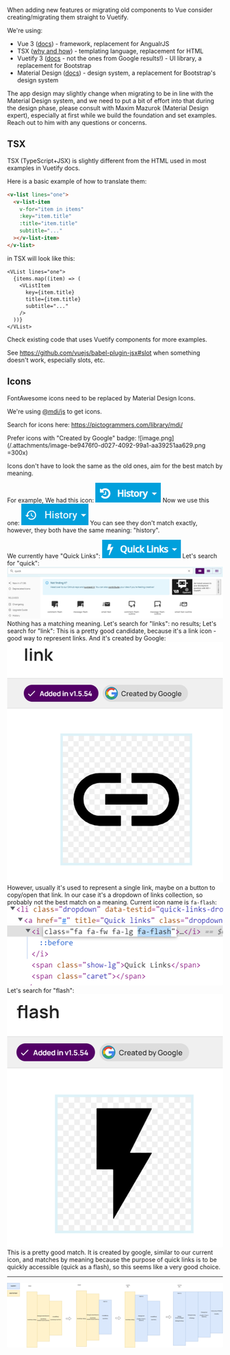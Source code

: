 When adding new features or migrating old components to Vue consider creating/migrating them straight to Vuetify.

We're using:
- Vue 3 ([docs](https://vuejs.org/guide/introduction.html)) - framework, replacement for AngualrJS
- TSX ([why and how](https://devops.wisetechglobal.com/wtg/BorderWise/_git/WebWatcher?path=%2FFrontend%2FVue-components.md&_a=preview)) - templating language, replacement for HTML
- Vuetify 3 ([docs](https://next.vuetifyjs.com/en/) - not the ones from Google results!) - UI library, a replacement for Bootstrap
- Material Design ([docs](https://m3.material.io/)) - design system, a replacement for Bootstrap's design system

The app design may slightly change when migrating to be in line with the Material Design system, and we need to put a bit of effort into that during the design phase, please consult with Maxim Mazurok (Material Design expert), especially at first while we build the foundation and set examples. Reach out to him with any questions or concerns.

## TSX

TSX (TypeScript+JSX) is slightly different from the HTML used in most examples in Vuetify docs.

Here is a basic example of how to translate them:
```html
<v-list lines="one">
  <v-list-item
    v-for="item in items"
    :key="item.title"
    :title="item.title"
    subtitle="..."
  ></v-list-item>
</v-list>
```
in TSX will look like this:
```tsx
<VList lines="one">
  {items.map((item) => (
    <VListItem
      key={item.title}
      title={item.title}
      subtitle="..."
    />
  ))}
</VList>
```

Check existing code that uses Vuetify components for more examples. 

See https://github.com/vuejs/babel-plugin-jsx#slot when something doesn't work, especially slots, etc.

## Icons

FontAwesome icons need to be replaced by Material Design Icons.

We're using [@mdi/js](https://www.npmjs.com/package/@mdi/js) to get icons.

Search for icons here: https://pictogrammers.com/library/mdi/

Prefer icons with "Created by Google" badge:
![image.png](/.attachments/image-be9476f0-d027-4092-99a1-aa39251aa629.png =300x)

Icons don't have to look the same as the old ones, aim for the best match by meaning.

For example,
We had this icon: ![image.png](/.attachments/image-36463d3d-b699-428d-afa6-cb77836083c1.png)
Now we use this one: ![image.png](/.attachments/image-a22c1255-cbc0-4cac-8d2a-9b8e032da9cb.png)
You can see they don't match exactly, however, they both have the same meaning: "history".

We currently have "Quick Links":
![image.png](/.attachments/image-f7522030-21f0-4f25-9818-15771deaf94d.png)
Let's search for "quick":
![image.png](/.attachments/image-5d5939ee-5edc-4f5a-901f-97865b8441a5.png)
Nothing has a matching meaning.
Let's search for "links": no results;
Let's search for "link":
This is a pretty good candidate, because it's a link icon - good way to represent links. And it's created by Google:
![image.png](/.attachments/image-7e031638-dd52-4377-9991-a30cc299580a.png)
However, usually it's used to represent a single link, maybe on a button to copy/open that link. In our case it's a dropdown of links collection, so probably not the best match on a meaning.
Current icon name is `fa-flash`:
![image.png](/.attachments/image-79b53413-0af8-4669-ba69-0c5bef67e212.png)
Let's search for "flash":
![image.png](/.attachments/image-5184086b-c928-42c8-b101-352586b73d20.png)
This is a pretty good match. It is created by google, similar to our current icon, and matches by meaning because the purpose of quick links is to be quickly accessible (quick as a flash), so this seems like a very good choice.

---

![vuetify-progression-Page-1.drawio.png](/.attachments/vuetify-progression-Page-1.drawio-799a1cb0-c817-4f12-818f-6a402e8912fc.png)